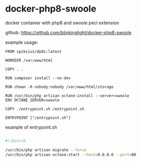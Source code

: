 # docker-php8-swoole

docker container with php8 and swoole pecl extension


github: https://github.com/blinkinglight/docker-php8-swoole


example usage: 
```
FROM spiksius/dp8s:latest

WORKDIR /var/www/html

COPY . .

RUN composer install --no-dev

RUN chown -R nobody:nobody /var/www/html/storage

RUN /usr/bin/php artisan octane:install --server=swoole
ENV OCTANE_SERVER=swoole

COPY ./entrypoint.sh /entrypoint.sh

ENTRYPOINT ["/entrypoint.sh"]
```

example of entrypoint.sh
```bash

#!/bin/sh

/usr/bin/php artisan migrate --force
/usr/bin/php artisan octane:start --host=0.0.0.0 --port=80
```
